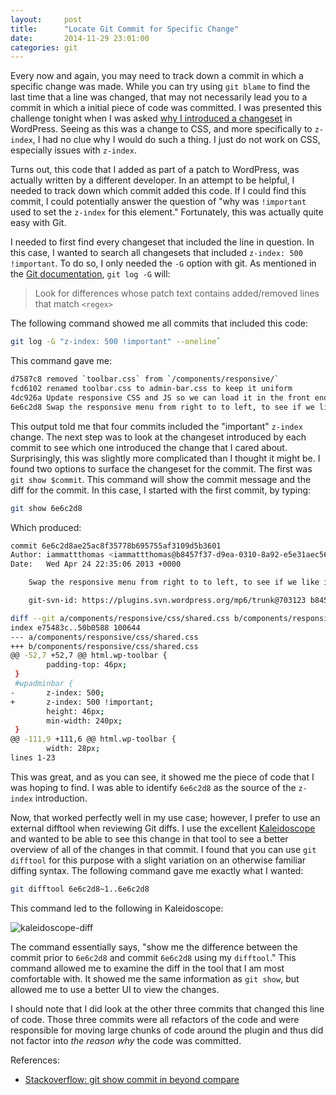 ```yaml
---
layout:     post
title:      "Locate Git Commit for Specific Change"
date:       2014-11-29 23:01:00
categories: git
---
```


Every now and again, you may need to track down a commit in which a specific change was made. While you can try using `git blame` to find the last time that a line was changed, that may not necessarily lead you to a commit in which a initial piece of code was committed. I was presented this challenge tonight when I was asked [why I introduced a changeset](https://core.trac.wordpress.org/ticket/29867#comment:4) in WordPress. Seeing as this was a change to CSS, and more specifically to `z-index`, I had no clue why I would do such a thing. I just do not work on CSS, especially issues with `z-index`.

Turns out, this code that I added as part of a patch to WordPress, was actually written by a different developer. In an attempt to be helpful, I needed to track down which commit added this code. If I could find this commit, I could potentially answer the question of "why was `!important` used to set the `z-index` for this element." Fortunately, this was actually quite easy with Git.

I needed to first find every changeset that included the line in question. In this case, I wanted to search all changesets that included `z-index: 500 !important`. To do so, I only needed the `-G` option with git. As mentioned in the [Git documentation](http://git-scm.com/docs/git-log), `git log -G` will:

> Look for differences whose patch text contains added/removed lines that match `<regex>`

The following command showed me all commits that included this code:

```bash
git log -G "z-index: 500 !important" --oneline`
```

This command gave me:

```bash
d7587c8 removed `toolbar.css` from `/components/responsive/`
fcd6102 renamed toolbar.css to admin-bar.css to keep it uniform
4dc926a Update responsive CSS and JS so we can load it in the front end without loading all of the wp
6e6c2d8 Swap the responsive menu from right to to left, to see if we like it on this side.
```

This output told me that four commits included the "important" `z-index` change. The next step was to look at the changeset introduced by each commit to see which one introduced the change that I cared about. Surprisingly, this was slightly more complicated than I thought it might be. I found two options to surface the changeset for the commit. The first was `git show $commit`. This command will show the commit message and the diff for the commit. In this case, I started with the first commit, by typing:

```bash
git show 6e6c2d8
```

Which produced:

```bash
commit 6e6c2d8ae25ac8f35778b695755af3109d5b3601
Author: iammattthomas <iammattthomas@b8457f37-d9ea-0310-8a92-e5e31aec5664>
Date:   Wed Apr 24 22:35:06 2013 +0000

    Swap the responsive menu from right to to left, to see if we like it on this side.

    git-svn-id: https://plugins.svn.wordpress.org/mp6/trunk@703123 b8457f37-d9ea-0310-8a92-e5e31aec56

diff --git a/components/responsive/css/shared.css b/components/responsive/css/shared.css
index e75483c..50b0588 100644
--- a/components/responsive/css/shared.css
+++ b/components/responsive/css/shared.css
@@ -52,7 +52,7 @@ html.wp-toolbar {
        padding-top: 46px;
 }
 #wpadminbar {
-       z-index: 500;
+       z-index: 500 !important;
        height: 46px;
        min-width: 240px;
 }
@@ -111,9 +111,6 @@ html.wp-toolbar {
        width: 28px;
lines 1-23
```

This was great, and as you can see, it showed me the piece of code that I was hoping to find. I was able to identify `6e6c2d8` as the source of the `z-index` introduction.

Now, that worked perfectly well in my use case; however, I prefer to use an external difftool when reviewing Git diffs. I use the excellent [Kaleidoscope](http://www.kaleidoscopeapp.com/) and wanted to be able to see this change in that tool to see a better overview of all of the changes in that commit. I found that you can use `git difftool` for this purpose with a slight variation on an otherwise familiar diffing syntax. The following command gave me exactly what I wanted:

```bash
git difftool 6e6c2d8~1..6e6c2d8
```

This command led to the following in Kaleidoscope:

![](/media/images/kaleidoscope-diff.jpg "kaleidoscope-diff")

The command essentially says, "show me the difference between the commit prior to `6e6c2d8` and commit `6e6c2d8` using my `difftool`." This command allowed me to examine the diff in the tool that I am most comfortable with. It showed me the same information as `git show`, but allowed me to use a better UI to view the changes.

I should note that I did look at the other three commits that changed this line of code. Those three commits were all refactors of the code and were responsible for moving large chunks of code around the plugin and thus did not factor into *the reason why* the code was committed.

References:

* [Stackoverflow: git show commit in beyond compare](http://stackoverflow.com/questions/7515213/git-show-commit-in-beyond-compare)

